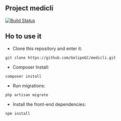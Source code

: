 ## Project medicli

[![Build Status](https://travis-ci.org/GelipeGC/medicli.svg?branch=master)](https://travis-ci.org/GelipeGC/medicli.svg?branch=master)    

## Ho to use it

- Clone this repository and enter it:
```
git clone https://github.com/GelipeGC/medicli.git
```
- Composer Install:
```
composer install
```
- Run migrations:
```
php artisan migrate
```
- Install the front-end dependencies:
```
npm install
```
